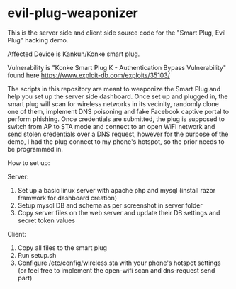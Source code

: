 # evil-plug-weaponizer

This is the server side and client side source code for the "Smart Plug, Evil Plug" hacking demo. 

Affected Device is Kankun/Konke smart plug.

Vulnerability is "Konke Smart Plug K - Authentication Bypass Vulnerability" found here https://www.exploit-db.com/exploits/35103/ 

The scripts in this repository are meant to weaponize the Smart Plug and help you set up the server side dashboard. 
Once set up and plugged in, the smart plug will scan for wireless networks in its vecinity, randomly clone one of them, implement DNS poisoning and fake Facebook captive portal to perform phishing. 
Once credentials are submitted, the plug is supposed to switch from AP to STA mode and connect to an open WiFi network and send stolen credentials over a DNS request, however for the purpose of the demo, I had the plug connect to my phone's hotspot, so the prior needs to be programmed in.

How to set up:

Server:
1. Set up a basic linux server with apache php and mysql (install razor framwork for dashboard creation)
2. Setup mysql DB and schema as per screenshot in server folder
3. Copy server files on the web server and update their DB settings and secret token values

Client:
1. Copy all files to the smart plug 
2. Run setup.sh
3. Configure /etc/config/wireless.sta with your phone's hotspot settings (or feel free to implement the open-wifi scan and dns-request send part)
